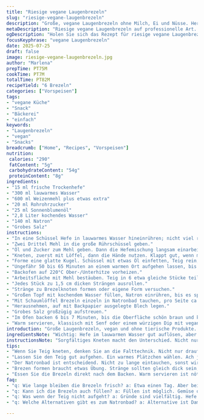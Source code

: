 ```yaml
---
title: "Riesige vegane Laugenbrezeln"
slug: "riesige-vegane-laugenbrezeln"
description: "Große, vegane Laugenbrezeln ohne Milch, Ei und Nüsse. Hergestellt mit Hefewasser-Gärung. Zucker und Pflanzenöl in reduzierter Menge. Natronbad gibt die typische Kruste. Grobes Salz zum Bestreuen. Mit einem herzhaften Käse-Bacon-Dip als Variante serviert. Knusprig außen, weich innen. Teig sehr elastisch, Handarbeit für Formgebung. Backzeit kurz, erst 6 bis 7 Minuten bei hoher Temperatur. Lockerung durch lange Gehzeit. Perfekt als Snack oder Vorspeise."
metaDescription: "Riesige vegane Laugenbrezeln auf professionelle Art. Aromen, knusprige Kruste, dazu der perfekte Dip."
ogDescription: "Holen Sie sich das Rezept für riesige vegane Laugenbrezeln. Aromen, knusprig, köstlich, ideal für jeden Anlass."
focusKeyphrase: "vegane Laugenbrezeln"
date: 2025-07-25
draft: false
image: riesige-vegane-laugenbrezeln.jpg
author: "Marlena"
prepTime: PT75M
cookTime: PT7M
totalTime: PT82M
recipeYield: "6 Brezeln"
categories: ["Vorspeisen"]
tags:
- "vegane Küche"
- "Snack"
- "Bäckerei"
- "einfach"
keywords:
- "Laugenbrezeln"
- "vegan"
- "Snacks"
breadcrumb: ["Home", "Recipes", "Vorspeisen"]
nutrition: 
 calories: "290"
 fatContent: "5g"
 carbohydrateContent: "54g"
 proteinContent: "8g"
ingredients:
- "15 ml frische Trockenhefe"
- "300 ml lauwarmes Wasser"
- "600 ml Weizenmehl plus etwas extra"
- "20 ml Rohrohrzucker"
- "25 ml Sonnenblumenöl"
- "2,8 Liter kochendes Wasser"
- "140 ml Natron"
- "Grobes Salz"
instructions:
- "In eine Schüssel Hefe in lauwarmes Wasser hineinrühren; nicht viel rühren, nur lösen."
- "Zwei Drittel Mehl in die große Rührschüssel geben."
- "Öl und Zucker zum Mehl geben. Dann die Hefemischung langsam einarbeiten."
- "Kneten, zuerst mit Löffel, dann die Hände nutzen. Klappt gut, wenn man faltet und drückt."
- "Forme eine glatte Kugel. Schüssel mit etwas Öl einfetten, Teig rein, mit Tuch bedecken."
- "Ungefähr 50 bis 65 Minuten an einem warmen Ort aufgehen lassen, bis sich das Volumen fast verdoppelt."
- "Backofen auf 220°C Ober-/Unterhitze vorheizen."
- "Arbeitsfläche mit Mehl bestäuben. Teig in 6 etwa gleiche Stücke teilen."
- "Jedes Stück zu 1,5 cm dicken Strängen ausrollen."
- "Stränge zu Brezelknoten formen oder eigene Form versuchen."
- "Großen Topf mit kochendem Wasser füllen, Natron einrühren, bis es sprudelt."
- "Mit Schaumlöffel Brezeln einzeln in Natronbad tauchen, pro Seite ca. 12 Sekunden baden."
- "Herausnehmen, auf mit Backpapier ausgelegte Blech legen."
- "Grobes Salz großzügig aufstreuen."
- "Im Ofen backen 6 bis 7 Minuten, bis die Oberfläche schön braun und knusprig ist."
- "Warm servieren, klassisch mit Senf oder einem würzigen Dip mit veganem Käse und Räuchertofu."
introduction: "Große Laugenbrezeln, vegan und ohne tierische Produkte. Teig braucht Zeit zum Aufgehen, fast eine Stunde. Hefe sorgt für Lockerung. Natronwasser macht Kruste extra knusprig, das typische Laugenaroma entsteht. Zucker und Öl sorgen für leichte Süße und Geschmeidigkeit, aber sparsam. Teig nochmal mehlbestäubt, damit nichts klebt. Brezeln formen verlangt etwas Übung, geht auch rustikal. Kurzes Bad im Natronwasser, das ist entscheidend. Backzeit kurz, sonst trocken. Warm essen, sonst verliert die Kruste an Biss. Wer mag, dazu Senf oder Pflanzenkäse-Dip mit Räuchertofu. Schon ein Hingucker, fast wie vom Bäcker."
ingredientsNote: "Wichtig: Hefe im lauwarmen Wasser gut auflösen, aber nicht rühren wie wild. Mehl portionsweise zugeben, damit die Konsistenz stimmt. Reduziert Originalmengen ein wenig, damit der Teig leichter zu verarbeiten ist. Zucker und Öl nur sparsam – Süße reicht für Hefegärung und angenehme Krume. Mehl bestenfalls Weizen Typ 405 oder 550 verwenden, für bessere Elastizität. Natron immer frisch und in kochendem Wasser auflösen für die typische Laugenkruste. Grobes Salz nicht ersetzen, es bleibt am Teig, saugt alle Aromen auf. Pfeifen Sie auf Eier, Milch, Nüsse – das klappt gut vegan. Optional veganen Käse mit Räuchertofu mischen für Dip. Achtung auf gute Temperatur beim Gehen, zugfrei."
instructionsNote: "Sorgfältiges Kneten macht den Unterschied. Nicht nur durch die Maschine jagen, sondern von Hand falten, ziehen. Gärzeit minimum 50 Minuten, kann bis zu 1 Stunde dauern je nach Wärme. Formung der Brezel: Teigstränge möglichst gleich dick, sonst ungleichmäßig gebacken. Natronbad lange genug, 12 Sekunden pro Seite, sonst keine Kruste. Wasser kochen, dann Natron einrühren – bitte Vorsicht, schäumt kräftig. Backpapier gut auslegen, keine Fette oder Öle für den Boden, sonst Laugenwirkung vermindert. Backzeit sehr hoch einstellen, 220°C Oberhitze, damit außen knusprig wird. Nach 6-7 Minuten checken, Brezeln dürfen nicht zu dunkel werden. Sofort servieren, sonst innen gummiartig. Dip vorbereiten aus veganem Käse und Räuchertofu, würzig, um den Geschmack zu steigern. Einfach, aber Technik zählt."
tips:
- "Wenn Sie Teig kneten, denken Sie an die Falttechnik. Nicht nur draufhauen, sondern auch ziehen und drücken. Konsistenz wichtig. Wenn zu fest, etwas Wasser nutzen. Wenn zu weich, mehr Mehl. Am besten alles schrittweise."
- "Lassen Sie den Teig gut aufgehen. Ein warmes Plätzchen wählen. Ach ja, das Volumen sollte fast doppelt sein. Wenn nicht, weiter warten. Kruste wird nicht knusprig, wenn der Teig nicht gut aufgeht. Zudecken damit es nicht austrocknet."
- "Der Natronbad ist entscheidend. Nicht zu lange eintauchen, sonst wird die Brezel zu dunkel. 12 Sekunden etwa pro Seite sind ideal. Aufkochen, dann Natron vorsichtig einrühren. Sprudeln machen das Wasser aktiv. Ziemlich wichtig für die typische Kruste."
- "Brezen formen braucht etwas Übung. Stränge sollten gleich dick sein, sonst ungleichmäßig backen. Denken Sie daran, die Enden gut zu verbinden. Knoten machen ist eine Kunst. Ideal ist, wenn Sie etwas Spielraum lassen."
- "Essen Sie die Brezeln direkt nach dem Backen. Warm servieren ist nötig. Sie verlieren schnell die Kruste, wenn sie abkühlen. Für den perfekten Genuss, Senf bereitstellen. Oder einen würzigen Dip. Das macht die Laugenbrezeln noch besser."
faq:
- "q: Wie lange bleiben die Brezeln frisch? a: Etwa einen Tag. Aber bei Zimmertemperatur. Kühlschrank geht nicht gut. Werden gummiartig. Am besten einfrieren. Aber gut verpackt."
- "q: Kann ich die Brezeln auch füllen? a: Füllen ist möglich. Gemüse oder veganen Käse. Ein bisschen Aufwand. Aber lohnt sich. Passt gut. Drinnen schmeckt's. Aber aufpassen beim Backen."
- "q: Was wenn der Teig nicht aufgeht? a: Gründe sind vielfältig. Hefe könnte alt sein. Oder das Wasser zu heiß. Temperatur wichtig. Wenn nicht genug warm, passiert nichts."
- "q: Welche Alternativen gibt es zum Natronbad? a: Alternative ist Dampfbacken. In einem großen Topf Wasser zum Kochen bringen. Dann Brezeln reinlegen. Aber die Kruste wird nicht ganz gleich."

---
```

